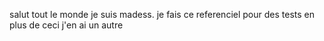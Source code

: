 salut tout le monde je suis madess.
je fais ce referenciel pour des tests
en plus de ceci
j'en ai un autre
